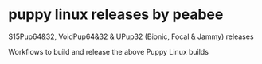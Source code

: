 # puppy linux releases by peabee
S15Pup64&32, VoidPup64&32 &amp; UPup32 (Bionic, Focal & Jammy) releases

Workflows to build and release the above Puppy Linux builds
